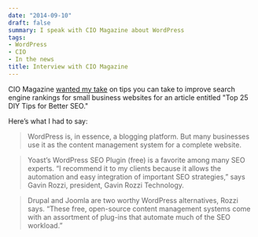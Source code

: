 ```yaml
---
date: "2014-09-10"
draft: false
summary: I speak with CIO Magazine about WordPress
tags:
- WordPress
- CIO
- In the news
title: Interview with CIO Magazine
---
```

CIO Magazine [wanted my take](https://www.cio.com/article/2460827/search/seo-sem-top-25-diy-tips-for-better-seo.html) on tips you can take to improve search engine rankings for small business websites for an article entitled "Top 25 DIY Tips for Better SEO."

Here’s what I had to say:

>WordPress is, in essence, a blogging platform. But many businesses use it as the content management system for a complete website.

>Yoast’s WordPress SEO Plugin (free) is a favorite among many SEO experts. “I recommend it to my clients because it allows the automation and easy integration of important SEO strategies,” says Gavin Rozzi, president, Gavin Rozzi Technology.

>Drupal and Joomla are two worthy WordPress alternatives, Rozzi says. “These free, open-source content management systems come with an assortment of plug-ins that automate much of the SEO workload.”
